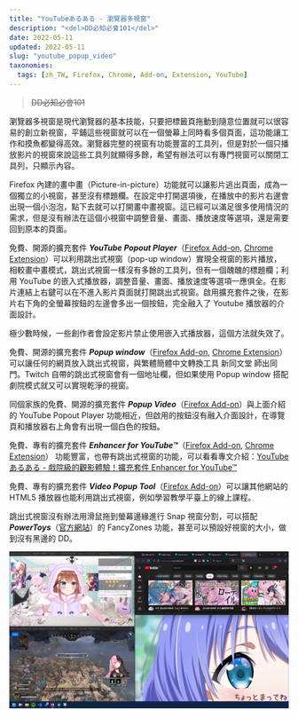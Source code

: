 ```yaml
---
title: "YouTubeあるある - 瀏覽器多視窗"
description: "<del>DD必知必會101</del>"
date: 2022-05-11
updated: 2022-05-11
slug: "youtube_popup_video"
taxonomies:
  tags: [zh_TW, Firefox, Chrome, Add-on, Extension, YouTube]
---
```


> <del>DD必知必會101</del>

瀏覽器多視窗是現代瀏覽器的基本技能，只要把標籤頁拖動到隨意位置就可以很容易的創立新視窗，平鋪這些視窗就可以在一個螢幕上同時看多個頁面，這功能讓工作和摸魚都變得高效。瀏覽器完整的視窗有功能豐富的工具列，但是對於一個只播放影片的視窗來說這些工具列就顯得多餘，希望有辦法可以有專門視窗可以關閉工具列，只顯示內容。

Firefox 內建的畫中畫（Picture-in-picture）功能就可以讓影片逃出頁面，成為一個獨立的小視窗，甚至沒有標題欄。在設定中打開選項後，在播放中的影片右邊會出現一個小泡泡，點下去就可以打開畫中畫視窗。這已經可以滿足很多使用情況的需求，但是沒有辦法在這個小視窗中調整音量、畫面、播放速度等選項，還是需要回到原本的頁面。

免費、開源的擴充套件 ***YouTube Popout Player***（[Firefox Add-on][YouTube Popout Player Firefox], [Chrome Extension][YouTube Popout Player Chrome]）可以利用跳出式視窗（pop-up window）實現全視窗的影片播放，相較畫中畫模式，跳出式視窗一樣沒有多餘的工具列，但有一個醜醜的標題欄；利用 YouTube 的嵌入式播放器，調整音量、畫面、播放速度等選項一應俱全。在影片連結上右鍵可以在不進入影片頁面就打開跳出式視窗。啟用擴充套件之後，在影片右下角的全螢幕按鈕的左邊會多出一個按鈕，完全融入了 Youtube 播放器的介面設計。

極少數時候，一些創作者會設定影片禁止使用嵌入式播放器，這個方法就失效了。

免費、開源的擴充套件 ***Popup window***（[Firefox Add-on][Popup window Firefox], [Chrome Extension][Popup window Chrome]）可以讓任何的網頁放入跳出式視窗，與繁體簡體中文轉換工具 新同文堂 師出同門。Twitch 自帶的跳出式視窗會有一個地址欄，但如果使用 Popup window 搭配劇院模式就又可以實現乾淨的視窗。

同個家族的免費、開源的擴充套件 ***Popup Video***（[Firefox Add-on][Popup Video Firefox]）與上面介紹的 YouTube Popout Player 功能相近，但啟用的按鈕沒有融入介面設計，在導覽頁和播放器右上角會有出現一個白色的按鈕。

免費、專有的擴充套件 ***Enhancer for YouTube™***（[Firefox Add-on][Enhancer for YouTube Firefox], [Chrome Extension][Enhancer for YouTube Chrome]） 功能豐富，也帶有跳出式視窗的功能，可以看看專文介紹：[YouTubeあるある - 戲院級的觀影體驗！擴充套件 Enhancer for YouTube™](@/posts/youtube_usages/YouTube_Enhancer_for_YouTube/index.md)

免費、專有的擴充套件 ***Video Popup Tool***（[Firefox Add-on][Video Popup Tool Firefox]）可以讓其他網站的 HTML5 播放器也能利用跳出式視窗，例如學習教學平臺上的線上課程。

跳出式視窗沒有辦法用滑鼠拖到螢幕邊緣進行 Snap 視窗分割，可以搭配 ***PowerToys***（[官方網站][PowerToys]）的 FancyZones 功能，甚至可以預設好視窗的大小，做到沒有黑邊的 DD。

![大型DD現場](./images/YouTube_Popup_Video.png)

[YouTube Popout Player Firefox]: https://addons.mozilla.org/firefox/addon/youtube-popout-player/
[YouTube Popout Player Chrome]: https://chrome.google.com/webstore/detail/youtube-popout-player/kmfikkopdhmbdbkndkamabamlkkgkpod
[Popup window Firefox]: https://addons.mozilla.org/firefox/addon/popup-window/
[Popup window Chrome]: https://chrome.google.com/webstore/detail/popup-window/nnlippelgfbglbhiccffmnmlnhmbjjpe
[Popup Video Firefox]: https://addons.mozilla.org/firefox/addon/popup-video-webextension/
[Enhancer for YouTube Firefox]: https://addons.mozilla.org/firefox/addon/enhancer-for-youtube/
[Enhancer for YouTube Chrome]: https://chrome.google.com/webstore/detail/enhancer-for-youtube/ponfpcnoihfmfllpaingbgckeeldkhle
[Video Popup Tool Firefox]: https://addons.mozilla.org/firefox/addon/popup-tool/
[PowerToys]: https://docs.microsoft.com/zh-tw/windows/powertoys/install
